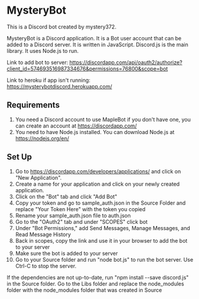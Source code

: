 # MysteryBot

This is a Discord bot created by mystery372.

MysteryBot is a Discord application. It is a Bot user account that can be added to a Discord server. It is written in JavaScript. Discord.js is the main library. It uses Node.js to run.

Link to add bot to server: https://discordapp.com/api/oauth2/authorize?client_id=574693516987334676&permissions=76800&scope=bot

Link to heroku if app isn't running: https://mysterybotdiscord.herokuapp.com/

## Requirements
1. You need a Discord account to use MapleBot if you don't have one, you can create an account at https://discordapp.com/
2. You need to have Node.js installed. You can download Node.js at https://nodejs.org/en/

## Set Up
1. Go to https://discordapp.com/developers/applications/ and click on "New Application".
2. Create a name for your application and click on your newly created application.
3. Click on the "Bot" tab and click "Add Bot"
4. Copy your token and go to sample_auth.json in the Source Folder and replace "Your Token Here" with the token you copied
5. Rename your sample_auth.json file to auth.json
6. Go to the "OAuth2" tab and under "SCOPES" click bot
7. Under "Bot Permissions," add Send Messages, Manage Messages, and Read Message History
8. Back in scopes, copy the link and use it in your browser to add the bot to your server
9. Make sure the bot is added to your server
10. Go to your Source folder and run "node bot.js" to run the bot server. Use Ctrl-C to stop the server.

If the dependencies are not up-to-date, run "npm install --save discord.js" in the Source folder.
Go to the Libs folder and replace the node_modules folder with the node_modules folder that was created in Source
